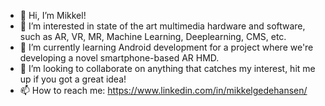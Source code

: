 - 👋 Hi, I’m Mikkel!
- 👀 I’m interested in state of the art multimedia hardware and software, such as AR, VR, MR, Machine Learning, Deeplearning, CMS, etc.
- 🌱 I’m currently learning Android development for a project where we're developing a novel smartphone-based AR HMD.
- 💞️ I’m looking to collaborate on anything that catches my interest, hit me up if you got a great idea!
- 📫 How to reach me: https://www.linkedin.com/in/mikkelgedehansen/
